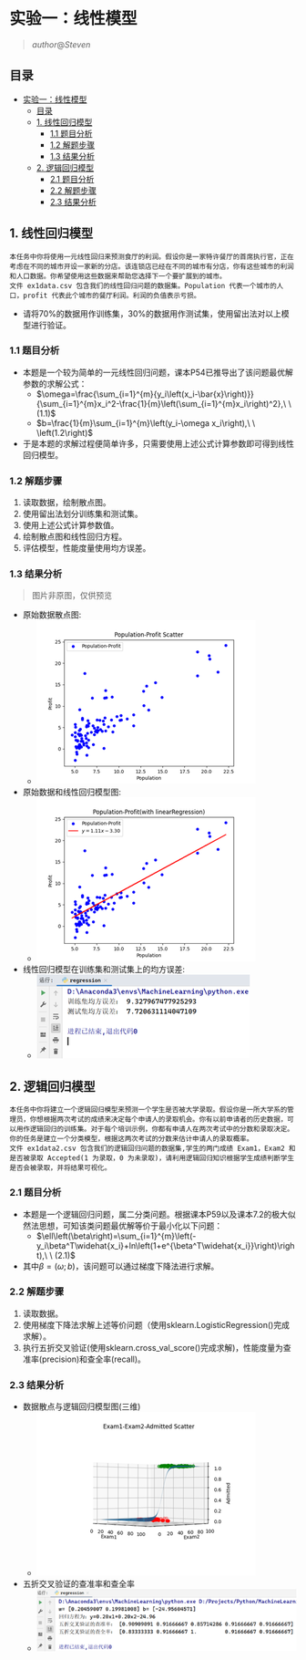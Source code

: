 # 实验一：线性模型

> $author@Steven$

## 目录

* [实验一：线性模型](#实验一线性模型)
  * [目录](#目录)
  * [1. 线性回归模型](#1-线性回归模型)
    * [1.1 题目分析](#11-题目分析)
    * [1.2 解题步骤](#12-解题步骤)
    * [1.3 结果分析](#13-结果分析)
  * [2. 逻辑回归模型](#2-逻辑回归模型)
    * [2.1 题目分析](#21-题目分析)
    * [2.2 解题步骤](#22-解题步骤)
    * [2.3 结果分析](#23-结果分析)

## 1. 线性回归模型

    本任务中你将使用一元线性回归来预测食厅的利润。假设你是一家特许餐厅的首席执行官，正在考虑在不同的城市开设一家新的分店。该连锁店已经在不同的城市有分店，你有这些城市的利润和人口数据。你希望使用这些数据来帮助您选择下一个要扩展到的城市。
    文件 ex1data.csv 包含我们的线性回归问题的数据集。Population 代表一个城市的人口，profit 代表此个城市的餐厅利润。利润的负值表示亏损。

* 请将70%的数据用作训练集，30%的数据用作测试集，使用留出法对以上模型进行验证。

### 1.1 题目分析

* 本题是一个较为简单的一元线性回归问题，课本P54已推导出了该问题最优解参数的求解公式：
  * $\omega=\frac{\sum_{i=1}^{m}{y_i\left(x_i-\bar{x}\right)}}{\sum_{i=1}^{m}x_i^2-\frac{1}{m}\left(\sum_{i=1}^{m}x_i\right)^2},\ \ (1.1)$
  * $b=\frac{1}{m}\sum_{i=1}^{m}\left(y_i-\omega x_i\right),\ \ \left(1.2\right)$
* 于是本题的求解过程便简单许多，只需要使用上述公式计算参数即可得到线性回归模型。

### 1.2 解题步骤

1. 读取数据，绘制散点图。
2. 使用留出法划分训练集和测试集。
3. 使用上述公式计算参数值。
4. 绘制散点图和线性回归方程。
5. 评估模型，性能度量使用均方误差。

### 1.3 结果分析

> 图片非原图，仅供预览

* 原始数据散点图:
  * ![原始数据散点图](./IMG/1.1_原始数据散点图.png)
* 原始数据和线性回归模型图:
  * ![原始数据和线性回归模型图](./IMG/1.2_原始数据和线性回归模型图.png)
* 线性回归模型在训练集和测试集上的均方误差:
  * ![线性回归模型在训练集和测试集上的均方误差](./IMG/1.3_线性回归模型在训练集和测试集上的均方误差.png)

## 2. 逻辑回归模型

    本任务中你将建立一个逻辑回归模型来预测一个学生是否被大学录取。假设你是一所大学系的管理员，你想根据两次考试的成绩来决定每个申请人的录取机会。你有以前申请者的历史数据，可以用作逻辑回归的训练集。对于每个培训示例，你都有申请人在两次考试中的分数和录取决定。你的任务是建立一个分类模型，根据这两次考试的分数来估计申请人的录取概率。
    文件 ex1data2.csv 包含我们的逻辑回归问题的数据集,学生的两门成绩 Exam1，Exam2 和是否被录取 Accepted(1 为录取，0 为未录取)，请利用逻辑回归知识根据学生成绩判断学生是否会被录取，并将结果可视化。 

### 2.1 题目分析

* 本题是一个逻辑回归问题，属二分类问题。根据课本P59以及课本7.2的极大似然法思想，可知该类问题最优解等价于最小化以下问题：
  * $\ell\left(\beta\right)=\sum_{i=1}^{m}\left(-y_i\beta^T\widehat{x_i}+ln\left(1+e^{\beta^T\widehat{x_i}}\right)\right),\ \ (2.1)$
* 其中$\beta=\left(\omega;b\right)$，该问题可以通过梯度下降法进行求解。

### 2.2 解题步骤

1. 读取数据。
2. 使用梯度下降法求解上述等价问题（使用sklearn.LogisticRegression()完成求解）。
3. 执行五折交叉验证(使用sklearn.cross_val_score()完成求解)，性能度量为查准率(precision)和查全率(recall)。

### 2.3 结果分析

* 数据散点与逻辑回归模型图(三维)
  * ![数据散点与逻辑回归模型图(三维)](./IMG/2.1_数据散点与逻辑回归模型图(三维).png)
* 五折交叉验证的查准率和查全率
  * ![五折交叉验证的查准率和查全率](./IMG/2.2_五折交叉验证的查准率和查全率.png)
